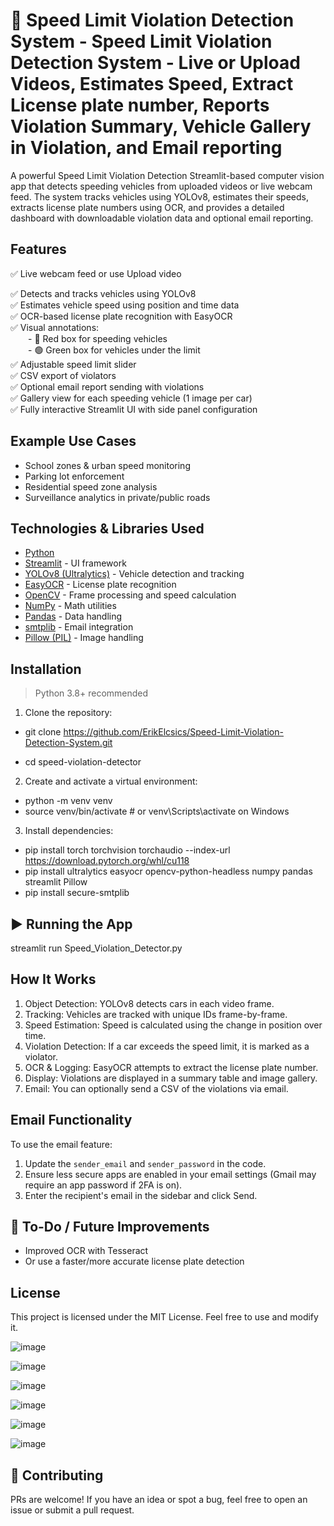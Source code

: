 # 🚗 Speed Limit Violation Detection System - Speed Limit Violation Detection System - Live or Upload Videos, Estimates Speed, Extract License plate number, Reports Violation Summary, Vehicle Gallery in Violation, and Email reporting


A powerful Speed Limit Violation Detection Streamlit-based computer vision app that detects speeding vehicles from uploaded videos or live webcam feed. The system tracks vehicles using YOLOv8, estimates their speeds, extracts license plate numbers using OCR, and provides a detailed dashboard with downloadable violation data and optional email reporting.



## Features

✅ Live webcam feed or use Upload video

✅ Detects and tracks vehicles using YOLOv8  
✅ Estimates vehicle speed using position and time data  
✅ OCR-based license plate recognition with EasyOCR  
✅ Visual annotations:  
  - 🔴 Red box for speeding vehicles  
  - 🟢 Green box for vehicles under the limit  
✅ Adjustable speed limit slider   
✅ CSV export of violators  
✅ Optional email report sending with violations  
✅ Gallery view for each speeding vehicle (1 image per car)  
✅ Fully interactive Streamlit UI with side panel configuration  

## Example Use Cases

- School zones & urban speed monitoring  
- Parking lot enforcement  
- Residential speed zone analysis  
- Surveillance analytics in private/public roads  

## Technologies & Libraries Used

- [Python](https://www.python.org/)
- [Streamlit](https://streamlit.io/) - UI framework
- [YOLOv8 (Ultralytics)](https://docs.ultralytics.com/) - Vehicle detection and tracking
- [EasyOCR](https://github.com/JaidedAI/EasyOCR) - License plate recognition
- [OpenCV](https://opencv.org/) - Frame processing and speed calculation
- [NumPy](https://numpy.org/) - Math utilities
- [Pandas](https://pandas.pydata.org/) - Data handling
- [smtplib](https://docs.python.org/3/library/smtplib.html) - Email integration
- [Pillow (PIL)](https://pillow.readthedocs.io/) - Image handling



## Installation

> Python 3.8+ recommended

1. Clone the repository:

- git clone https://github.com/ErikElcsics/Speed-Limit-Violation-Detection-System.git

- cd speed-violation-detector


2. Create and activate a virtual environment:

- python -m venv venv
- source venv/bin/activate  # or venv\Scripts\activate on Windows


3. Install dependencies:

- pip install torch torchvision torchaudio --index-url https://download.pytorch.org/whl/cu118
- pip install ultralytics easyocr opencv-python-headless numpy pandas streamlit Pillow 
- pip install secure-smtplib


## ▶️ Running the App


streamlit run Speed_Violation_Detector.py


## How It Works

1. Object Detection: YOLOv8 detects cars in each video frame.
2. Tracking: Vehicles are tracked with unique IDs frame-by-frame.
3. Speed Estimation: Speed is calculated using the change in position over time.
4. Violation Detection: If a car exceeds the speed limit, it is marked as a violator.
5. OCR & Logging: EasyOCR attempts to extract the license plate number.
6. Display: Violations are displayed in a summary table and image gallery.
7. Email: You can optionally send a CSV of the violations via email.



## Email Functionality

To use the email feature:

1. Update the `sender_email` and `sender_password` in the code.
2. Ensure less secure apps are enabled in your email settings (Gmail may require an app password if 2FA is on).
3. Enter the recipient's email in the sidebar and click Send.



## 📝 To-Do / Future Improvements

- Improved OCR with Tesseract 
- Or use a faster/more accurate license plate detection



## License

This project is licensed under the MIT License. Feel free to use and modify it.

![image](https://github.com/user-attachments/assets/88515ccb-3d52-462a-a424-0b482c534635)

![image](https://github.com/user-attachments/assets/843ace0a-ebf8-4ffe-a478-ff5b41272afc)

![image](https://github.com/user-attachments/assets/6f92a4be-8227-4d49-94ab-5600de76730c)

![image](https://github.com/user-attachments/assets/ba16c20b-2046-4e90-93e8-0cc223876b1d)

![image](https://github.com/user-attachments/assets/40ab0a9a-d6cb-47c1-8c3e-86d7a46cec0a)

![image](https://github.com/user-attachments/assets/f8eac711-1a2e-429a-8a0e-92ff2fab2243)







## 🤝 Contributing

PRs are welcome! If you have an idea or spot a bug, feel free to open an issue or submit a pull request.

